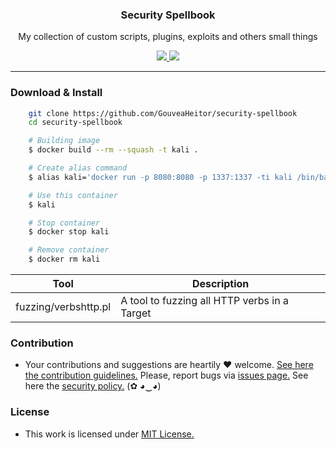 <p align="center">
  <h3 align="center">Security Spellbook</h3>
  <p align="center">My collection of custom scripts, plugins, exploits and others small things</p>

  <p align="center">
    <a href="https://github.com/GouveaHeitor/security-spellbook/blob/master/LICENSE.md">
      <img src="https://img.shields.io/badge/license-MIT-blue.svg">
    </a>
    <a href="https://github.com/GouveaHeitor/security-spellbook/releases">
      <img src="https://img.shields.io/badge/version-0.1.2-blue.svg">
    </a>
  </p>
</p>

---

### Download & Install

```bash 
    git clone https://github.com/GouveaHeitor/security-spellbook
    cd security-spellbook

    # Building image
    $ docker build --rm --squash -t kali .

    # Create alias command
    $ alias kali='docker run -p 8080:8080 -p 1337:1337 -ti kali /bin/bash'

    # Use this container
    $ kali

    # Stop container
    $ docker stop kali

    # Remove container
    $ docker rm kali
```

Tool |  Description
---- | ----
fuzzing/verbshttp.pl | A tool to fuzzing all HTTP verbs in a Target

### Contribution

- Your contributions and suggestions are heartily ♥ welcome. [See here the contribution guidelines.](/.github/CONTRIBUTING.md) Please, report bugs via [issues page.](https://github.com/GouveaHeitor/security-spellbook/issues) See here the [security policy.](./SECURITY.md) (✿ ◕‿◕) 

### License

- This work is licensed under [MIT License.](https://github.com/GouveaHeitor/security-spellbook/blob/master/LICENSE.md)
